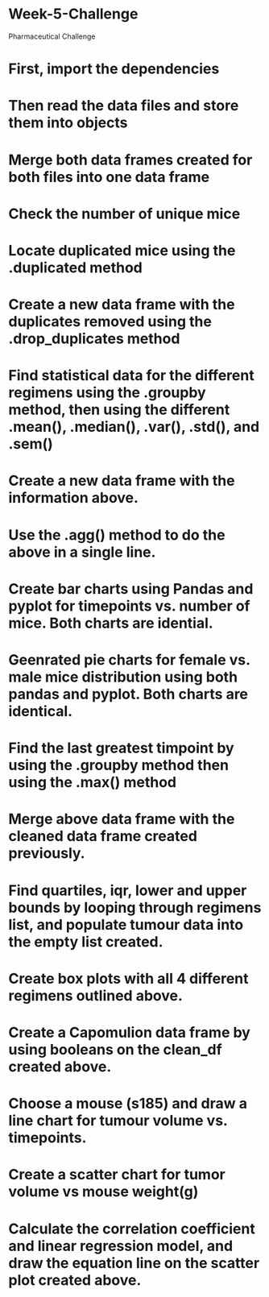 # Week-5-Challenge
Pharmaceutical Challenge

# First, import the dependencies
# Then read the data files and store them into objects
# Merge both data frames created for both files into one data frame

# Check the number of unique mice
# Locate duplicated mice using the .duplicated method
# Create a new data frame with the duplicates removed using the .drop_duplicates method


# Find statistical data for the different regimens using the .groupby method, then using the different .mean(), .median(), .var(), .std(), and .sem()
# Create a new data frame with the information above. 
# Use the .agg() method to do the above in a single line. 
# Create bar charts using Pandas and pyplot for timepoints vs. number of mice. Both charts are idential.
# Geenrated pie charts for female vs. male mice distribution using both pandas and pyplot. Both charts are identical.


# Find the last greatest timpoint by using the .groupby method then using the .max() method 
# Merge above data frame with the cleaned data frame created previously. 
# Find quartiles, iqr, lower and upper bounds by looping through regimens list, and populate tumour data into the empty list created.
# Create box plots with all 4 different regimens outlined above. 

# Create a Capomulion data frame by using booleans on the clean_df created above. 
# Choose a mouse (s185) and draw a line chart for tumour volume vs. timepoints.
# Create a scatter chart for tumor volume vs mouse weight(g)


# Calculate the correlation coefficient and linear regression model, and draw the equation line on the scatter plot created above. 
